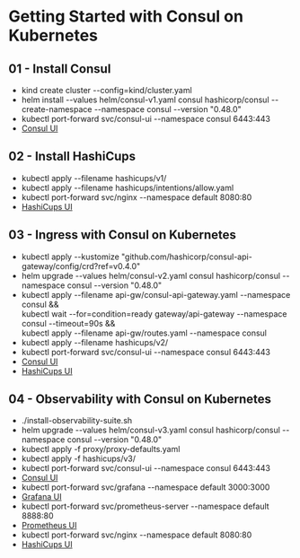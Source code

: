 # Getting Started with Consul on Kubernetes

## 01 - Install Consul

- kind create cluster --config=kind/cluster.yaml
- helm install --values helm/consul-v1.yaml consul hashicorp/consul --create-namespace --namespace consul --version "0.48.0"
- kubectl port-forward svc/consul-ui --namespace consul 6443:443
- [Consul UI](https://localhost:6443/ui/)

## 02 - Install HashiCups

- kubectl apply --filename hashicups/v1/
- kubectl apply --filename hashicups/intentions/allow.yaml
- kubectl port-forward svc/nginx --namespace default 8080:80
- [HashiCups UI](http://localhost:8080/)

## 03 - Ingress with Consul on Kubernetes

- kubectl apply --kustomize "github.com/hashicorp/consul-api-gateway/config/crd?ref=v0.4.0"
- helm upgrade --values helm/consul-v2.yaml consul hashicorp/consul --namespace consul --version "0.48.0"
- kubectl apply --filename api-gw/consul-api-gateway.yaml --namespace consul && \
 kubectl wait --for=condition=ready gateway/api-gateway --namespace consul --timeout=90s && \
 kubectl apply --filename api-gw/routes.yaml --namespace consul
- kubectl apply --filename hashicups/v2/
- kubectl port-forward svc/consul-ui --namespace consul 6443:443
- [Consul UI](https://localhost:6443/ui/)
- [HashiCups UI](https://localhost:8443/)

## 04 - Observability with Consul on Kubernetes

- ./install-observability-suite.sh
- helm upgrade --values helm/consul-v3.yaml consul hashicorp/consul --namespace consul --version "0.48.0"
- kubectl apply -f proxy/proxy-defaults.yaml
- kubectl apply -f hashicups/v3/
- kubectl port-forward svc/consul-ui --namespace consul 6443:443
- [Consul UI](https://localhost:6443/ui/)
- kubectl port-forward svc/grafana --namespace default 3000:3000
- [Grafana UI](http://localhost:3000/)
- kubectl port-forward svc/prometheus-server --namespace default 8888:80
- [Prometheus UI](http://localhost:8888/)
- kubectl port-forward svc/nginx --namespace default 8080:80
- [HashiCups UI](http://localhost:8080/)